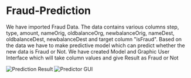 # Fraud-Prediction
We have imported Fraud Data.
The data contains various columns step,	type,	amount,	nameOrig,	oldbalanceOrg,	newbalanceOrig,	nameDest,	oldbalanceDest,	newbalanceDest and target column "isFraud".
Based on the data we have to make predictive model which can predict whether the new data is Fraud or Not.
We have created Model and Graphic User Interface which will take column values and give Result as Fraud or Not

![Prediction Result](https://github.com/user-attachments/assets/e7b7e969-75aa-4c9e-af3b-4f8d59bc7353)
![Predictor GUI](https://github.com/user-attachments/assets/f5c6b246-3759-4e8d-a948-749c49c2468d)

